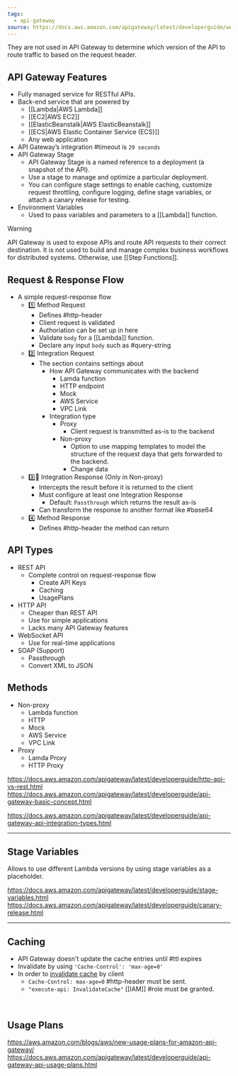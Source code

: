 ```yaml
---
tags:
  - api-gateway
source: https://docs.aws.amazon.com/apigateway/latest/developerguide/welcome.html
---
```

 

They are not used in API Gateway to determine which version of the API to route traffic to based on the request header.

## API Gateway Features
- Fully managed service for RESTful APIs.
- Back-end service that are powered by
	- [[Lambda|AWS Lambda]]
	- [[EC2|AWS EC2]]
	- [[ElasticBeanstalk|AWS ElasticBeanstalk]]
	- [[ECS|AWS Elastic Container Service (ECS)]]
	- Any web application
- API Gateway’s integration #timeout is `29 seconds`
- API Gateway Stage
	- API Gateway Stage is a named reference to a deployment (a snapshot of the APl).
	- Use a stage to manage and optimize a particular deployment.
	- You can configure stage settings to enable caching, customize request throttling, configure logging, define stage variables, or attach a canary release for testing.
- Environment Variables
	- Used to pass variables and parameters to a [[Lambda]] function. 


>[!warning]
>API Gateway is used to expose APls and route API requests to their correct destination. It is not used to build and manage complex business workflows for distributed systems. Otherwise, use [[Step Functions]].


## Request & Response Flow
- A simple request-response flow
	- 1️⃣ Method Request
		- Defines #http-header
		- Client request is validated
		- Authoriation can be set up in here
		- Validate `body` for a [[Lambda]] function.
		- Declare any input `body` such as #query-string
	- 2️⃣ Integration Request
		- The section contains settings about 
			- How API Gateway communicates with the backend
				- Lamda function
				- HTTP endpoint
				- Mock
				- AWS Service
				- VPC Link
			- Integration type
				- Proxy
					- Client request is transmitted as-is to the backend
				- Non-proxy
					- Option to use mapping templates to model the structure of the request daya that gets forwarded to the backend.
					- Change data
	- 3️⃣🌝 Integration Response (Only in Non-proxy)
		- Intercepts the result before it is returned to the client
		- Must configure at least one Integration Response
			- Default: `Passthrough` which returns the result as-is
		- Can transform the response to another format like #base64 
	- 4️⃣ Method Response
		- Defines #http-header the method can return

## API Types
- REST API
	- Complete control on request-response flow
		- Create API Keys
		- Caching
		- UsagePlans
- HTTP API
	- Cheaper than REST API
	- Use for simple applications
	- Lacks many API Gateway features
- WebSocket API
	- Use for real-time applications
- SOAP (Support)
	- Passthrough
	- Convert XML to JSON

## Methods
- Non-proxy
	- Lambda function
	- HTTP
	- Mock
	- AWS Service
	- VPC Link
- Proxy
	- Lamda Proxy
	- HTTP Proxy

https://docs.aws.amazon.com/apigateway/latest/developerguide/http-api-vs-rest.html
https://docs.aws.amazon.com/apigateway/latest/developerguide/api-gateway-basic-concept.html

https://docs.aws.amazon.com/apigateway/latest/developerguide/api-gateway-api-integration-types.html

---

## Stage Variables
Allows to use different Lambda versions by using stage variables as a placeholder.

https://docs.aws.amazon.com/apigateway/latest/developerguide/stage-variables.html
https://docs.aws.amazon.com/apigateway/latest/developerguide/canary-release.html

---

## Caching
- API Gateway doesn't update the cache entries until #ttl expires
- Invalidate by using `'Cache-Control': 'max-age=0'` 
- In order to [invalidate cache](https://docs.aws.amazon.com/apigateway/latest/developerguide/api-gateway-caching.html#invalidate-method-caching) by client
	- `Cache-Control: max-age=0` #http-header must be sent.
	- `"execute-api: InvalidateCache"` [[IAM]] #role must be granted. 

‭

## Usage Plans
https://aws.amazon.com/blogs/aws/new-usage-plans-for-amazon-api-gateway/
https://docs.aws.amazon.com/apigateway/latest/developerguide/api-gateway-api-usage-plans.html



